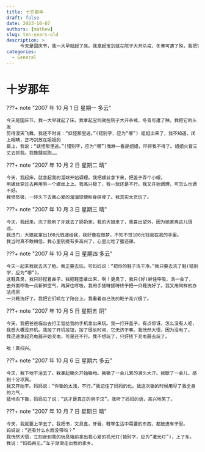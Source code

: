 ```yaml
---
title: 十岁那年
draft: false
date: 2023-10-07
authors: [mathew]
slug: ten-years-old
description: >
     今天是国庆节，我一大早就起了床。我拿起宝剑就在院子大开杀戒，冬青可遭了殃，我把它的头发剪得漫天飞舞...
categories:
  - General
---
```


# 十岁那年

???+ note "2007 年 10 月 1 日 星期一 多云"

    今天是国庆节，我一大早就起了床。我拿起宝剑就在院子大开杀戒，冬青可遭了殃，我把它的头发
    剪得漫天飞舞。我还不时说：“妖怪那里逃。”(错别字，应为“哪”) 姐姐出来了，我不知道，闭上眼睛，正巧剑放在姐姐的
    肩上，我说：“妖怪那里逃。”(错别字，应为“哪”)我睁一看是姐姐，吓得我不得了。姐姐火冒三丈去抓我。我撒腿就跑……

<!-- more -->


???+ note "2007 年 10 月 2 日 星期二 晴"

    今天，我起床，就拿起我的溜球开始调理。我把螺丝拿下来，把盖子弄个小眼，
    用螺丝穿过去再用另一个螺丝上上。我高兴极了，我一玩还是不行。我又开始调理，可怎么也调不好。
    我愤怒极，一砖头下去我心爱的溜溜球便粉身碎骨了。我真实太贪玩了。


???+ note "2007 年 10 月 3 日 星期三 晴"

    今天，我起来。洗了脸刷了牙就去了奶奶家。我的大娘来了，我喜出望外，因为她家离这儿很远。
    我进门，大娘就拿出100元钱递给我，我好像在做梦，不知不觉100元钱就在我的手里。
    我当时真不敢相信。我心里别提有多高兴了，心里比吃了蜜还甜。


???+ note "2007 年 10 月 4 日 星期四 多云"

    今天一起来我就去洗了脸。我正要去玩。可妈妈说：“把你的鞋子洗干净。”我只要去洗了鞋(错别字，应为“哪”)。
    这鞋真臭，我只好捏着鼻子。我把鞋垫拿出来，啊！更臭了，我只(好)屏住呼吸，洗一会了，
    去外面呼吸一点新鲜空气，再屏住呼吸，我用手搓呀搓呀终于把一只鞋洗好了。我又用同样的办法把另
    一只鞋洗好了。我把它们晾在了阳台上。我看着自己洗的鞋子高兴极了。

???+ note "2007 年 10 月 5 日 星期五 阴"

    今天，我把爸爸临出去打工留给我的手机拿出来玩。我一打开盖子，有点惊讶。怎么没有人呢，
    我想大概没开机。我按了开机按钮，按了很长时间，它无济于事。我恍然大悟，因为没电了。
    我迅速拿起充电器开始充电，可是还不行。我不想玩了，只好拔下充电器去玩了。

    唉！真扫兴。

???+ note "2007 年 10 月 6 日 星期六 多云"

    今天，我下地干活去了。我拿起锄头开始锄地。我锄了一会儿累的满头大汗。我歇了一会儿，感到十分凉爽。
    我又开始干。妈妈说：“你锄的太浅，不行。”我记住了妈妈的化。我这次锄的时候用尽了我全身的力气，
    猛地向下锄，妈妈见了说：“这才是真正的男子汉”。我听了妈妈的话，高兴地笑了。


???+ note "2007 年 10 月 7 日 星期日 晴"

    今天，我就要上学去了。我把书，文具盒，牙膏，鞋等生活中需要的东西，都放进车子里。
    妈妈说：“还有什么东西没带吗？”
    我恍然大悟，立刻走到我的玩具箱前拿出我心爱的机光灯(错别字，应为“激光灯”)，上了车。
    我说：“妈妈再见。”车子渐渐走出我的家乡。
